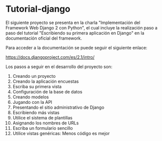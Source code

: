 # Tutorial-django

El siguiente proyecto se presenta en la charla "Implementación del Framework Web Django 2 con Python", el cual incluye la realización paso a paso del tutorial "Escribiendo su primera aplicación en Django" en la documentación oficial del framework. 



Para acceder a la documentación se puede seguir el siguiente enlace:

https://docs.djangoproject.com/es/2.1/intro/



Los pasos a seguir en el desarrollo del proyecto son:

1. Creando un proyecto
2. Creando la aplicación encuestas
3. Escriba su primera vista
4. Configuración de la base de datos
5. Creando modelos
6. Jugando con la API
7. Presentando el sitio administrativo de Django
8. Escribiendo más vistas
9. Utilice el sistema de plantillas
10. Asignando los nombres de URLs
11. Escriba un formulario sencillo
12. Utilice vistas genéricas: Menos código es mejor

